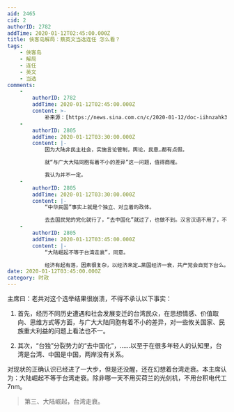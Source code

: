 ```yaml
---
aid: 2465
cid: 2
authorID: 2782
addTime: 2020-01-12T02:45:00.000Z
title: 侠客岛解局：蔡英文当选连任 怎么看？
tags:
    - 侠客岛
    - 解局
    - 连任
    - 英文
    - 当选
comments:
    -
        authorID: 2782
        addTime: 2020-01-12T02:45:00.000Z
        content: >-
            补来源：[https://news.sina.com.cn/c/2020-01-12/doc-iihnzahk3527270.shtml](https://news.sina.com.cn/c/2020-01-12/doc-iihnzahk3527270.shtml)
    -
        authorID: 2805
        addTime: 2020-01-12T03:30:00.000Z
        content: |-
            因为大陆非民主社会，实施言论管制，舆论，民意…都有点假。

            就“与广大大陆同胞有着不小的差异”这一问题，值得商榷。

            我认为并不一定。
    -
        authorID: 2805
        addTime: 2020-01-12T03:30:00.000Z
        content: |-
            “中华民国”事实上就是个独立、对立着的政体。

            去去国民党的党化就行了，“去中国化”就过了，也做不到。汉言汉语不用了，不祭祖了，不舞龙舞狮了…。
    -
        authorID: 2805
        addTime: 2020-01-12T03:45:00.000Z
        content: |-
            “大陆崛起不等于台湾走衰”，同意。

            经济有起有落，因素很复杂，以经济来定…黨国经济一衰，共产党会自觉下台么。
date: 2020-01-12T03:45:00.000Z
category: 时政
---
```


主席曰：老共对这个选举结果很崩溃，不得不承认以下事实：

1.  首先，经历不同历史遭遇和社会发展变迁的台湾民众，在思想情感、价值取向、思维方式等方面，与广大大陆同胞有着不小的差异，对一些攸关国家、民族重大利益的问题上看法也不一。
    
2.  其次，“台独”分裂势力的“去中国化”，……以至于在很多年轻人的认知里，台湾是台湾、中国是中国，两岸没有关系。
    

对现状的正确认识已经进了一大步，但是还没醒，还在幻想着台湾走衰。本主席认为：大陆崛起不等于台湾走衰。除非哪一天不用买荷兰的光刻机，不用台积电代工7nm。

> 第三、大陆崛起，台湾走衰。
